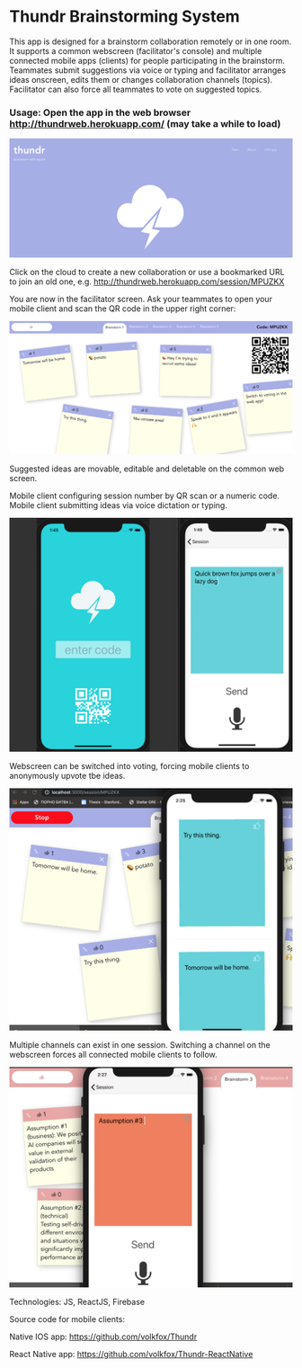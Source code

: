 # Thundr Brainstorming System

This app is designed for a brainstorm collaboration remotely or in one room.
It supports a common webscreen (facilitator's console) and multiple connected mobile apps (clients) for people participating in the brainstorm.
Teammates submit suggestions via voice or typing and facilitator arranges ideas onscreen, edits them or changes collaboration channels (topics).
Facilitator can also force all teammates to vote on suggested topics.

### Usage: Open the app in the web browser http://thundrweb.herokuapp.com/ (may take a while to load)
![Alt text](app-face.png?raw=true "first page")



Click on the cloud to create a new collaboration or use a bookmarked URL to join an old one, e.g. http://thundrweb.herokuapp.com/session/MPUZKX


You are now in the facilitator screen. 
Ask your teammates to open your mobile client and scan the QR code in the upper right corner:

![Alt text](facilitator-screen.png?raw=true "discussion page")

Suggested ideas are movable, editable and deletable on the common web screen.



Mobile client configuring session number by QR scan or a numeric code. Mobile client submitting ideas via voice dictation or typing.

![Alt text](dual-client.png?raw=true "IOS session configuration and idea submission")



Webscreen can be switched into voting, forcing mobile clients to anonymously upvote tbe ideas.

![Alt text](voting-interface.png?raw=true "voting session")



Multiple channels can exist in one session. Switching a channel on the webscreen forces all connected mobile clients to follow.

![Alt text](channel-change.png?raw=true "Channels")

Technologies: JS, ReactJS, Firebase

Source code for mobile clients:

Native IOS app: https://github.com/volkfox/Thundr


React Native app: https://github.com/volkfox/Thundr-ReactNative
